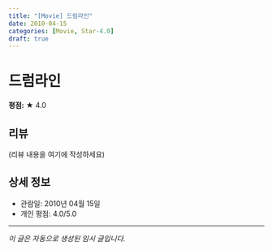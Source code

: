 ```yaml
---
title: "[Movie] 드럼라인"
date: 2010-04-15
categories: [Movie, Star-4.0]
draft: true
---
```


# 드럼라인

**평점:** ★ 4.0

## 리뷰

(리뷰 내용을 여기에 작성하세요)

## 상세 정보

- 관람일: 2010년 04월 15일
- 개인 평점: 4.0/5.0

---

*이 글은 자동으로 생성된 임시 글입니다.*
